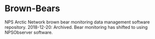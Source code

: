 # Brown-Bears
NPS Arctic Network brown bear monitoring data management software repository.
2018-12-20: Archived. Bear monitoring has shifted to using NPSObserver software.
